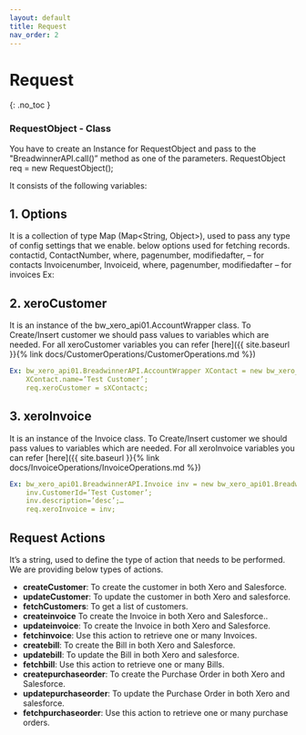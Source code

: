 ```yaml
---
layout: default
title: Request
nav_order: 2
---
```


# Request
{: .no_toc }


### RequestObject - Class
You have to create an Instance for RequestObject and pass to the "BreadwinnerAPI.call()” method as one of the parameters. 
RequestObject req = new RequestObject(); 

It consists of the following variables:
## 1. Options 
It is a collection of type Map (Map<String, Object>), used to pass any type of config settings that we enable.
    below options used for fetching records. 
    contactid, ContactNumber, where, pagenumber, modifiedafter, – for contacts 
    Invoicenumber, Invoiceid, where, pagenumber, modifiedafter – for invoices
Ex: 

## 2. xeroCustomer
It is an instance of the bw_xero_api01.AccountWrapper class. To Create/Insert customer we should pass values to variables which are needed. For all xeroCustomer variables you can refer [here]({{ site.baseurl }}{% link docs/CustomerOperations/CustomerOperations.md %})
```yaml
Ex: bw_xero_api01.BreadwinnerAPI.AccountWrapper XContact = new bw_xero_api01.BreadwinnerAPI.AccountWrapper();
    XContact.name=’Test Customer’; 
    req.xeroCustomer = sXContactc;
```

## 3. xeroInvoice
It is an instance of the Invoice class. To Create/Insert customer we should pass values to variables which are needed. For all xeroInvoice variables you can refer [here]({{ site.baseurl }}{% link docs/InvoiceOperations/InvoiceOperations.md %}) 
```yaml
Ex: bw_xero_api01.BreadwinnerAPI.Invoice inv = new bw_xero_api01.BreadwinnerAPI.Invoice();
    inv.CustomerId=’Test Customer’; 
    inv.description=’desc’;… 
    req.xeroInvoice = inv;
```
## Request Actions
It’s a string, used to define the type of action that needs to be performed. We are providing below types of actions.

<ul>

<li><b>createCustomer</b>: To create the customer in both Xero and Salesforce.</li>
<li><b>updateCustomer</b>: To update the customer in both Xero and salesforce.</li>
<li><b>fetchCustomers</b>: To get a list of customers.</li>
<li><b>createinvoice</b> To create the Invoice in both Xero and Salesforce..</li>
<li><b>updateinvoice</b>: To create the Invoice in both Xero and Salesforce.</li>
<li><b>fetchinvoice</b>: Use this action to retrieve one or many Invoices.</li>
<li><b>createbill</b>: To create the Bill in both Xero and Salesforce.</li>
<li><b>updatebill</b>: To update the Bill in both Xero and salesforce.</li>
<li><b>fetchbill</b>: Use this action to retrieve one or many Bills.</li>
<li><b>createpurchaseorder</b>: To create the Purchase Order in both Xero and Salesforce.</li>
<li><b>updatepurchaseorder</b>: To update the Purchase Order in both Xero and salesforce.</li>
<li><b>fetchpurchaseorder</b>: Use this action to retrieve one or many purchase orders.</li>

</ul>